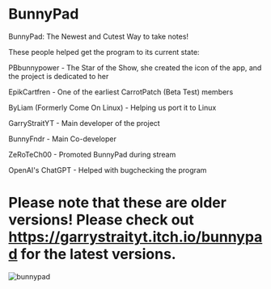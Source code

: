 # BunnyPad
BunnyPad: The Newest and Cutest Way to take notes!


These people helped get the program to its current state:

PBbunnypower - The Star of the Show, she created the icon of the app, and the project is dedicated to her

EpikCartfren - One of the earliest CarrotPatch (Beta Test) members

ByLiam (Formerly Come On Linux) - Helping us port it to Linux

GarryStraitYT - Main developer of the project

BunnyFndr - Main Co-developer

ZeRoTeCh00 - Promoted BunnyPad during stream

OpenAI's ChatGPT - Helped with bugchecking the program

# Please note that these are older versions! Please check out https://garrystraityt.itch.io/bunnypad for the latest versions.
![bunnypad](https://github.com/GSYT-Productions/bunnypad/assets/92406354/ed685452-39aa-4537-b63b-e16131f3d1d6)
